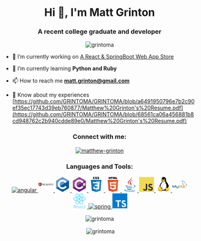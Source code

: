 <h1 align="center">Hi 👋, I'm Matt Grinton</h1>
<h3 align="center">A recent college graduate and developer</h3>

<p align="center"> <img src="https://komarev.com/ghpvc/?username=grintoma&label=Profile%20views&color=0e75b6&style=flat" alt="grintoma" />

- 🔭 I’m currently working on [A React & SpringBoot Web App Store](https://www.github.com/GRINTOMA/Team-App-Dev)

- 🌱 I’m currently learning **Python and Ruby**

- 📫 How to reach me **matt.grinton@gmail.com**

- 📄 Know about my experiences [https://github.com/GRINTOMA/GRINTOMA/blob/a6491950796e7b2c90ef35ec17743d39eb760877/Matthew%20Grinton's%20Resume.pdf](https://github.com/GRINTOMA/GRINTOMA/blob/68561ca06a456881b8cd948762c2b940cdde89e0/Matthew%20Grinton's%20Resume.pdf)

</p>
<h3 align="center">Connect with me:</h3>
<p align="center">
<a href="https://linkedin.com/in/matthew-grinton" target="blank"><img align="center" src="https://raw.githubusercontent.com/rahuldkjain/github-profile-readme-generator/master/src/images/icons/Social/linked-in-alt.svg" alt="matthew-grinton" height="30" width="40" /></a>
</p>

<h3 align="center">Languages and Tools:</h3>
<p align="center"> <a href="https://angular.io" target="_blank"> <img src="https://angular.io/assets/images/logos/angular/angular.svg" alt="angular" width="40" height="40"/> </a> <a href="https://angular.io" target="_blank"> <img src="https://raw.githubusercontent.com/devicons/devicon/master/icons/angularjs/angularjs-original-wordmark.svg" alt="angularjs" width="40" height="40"/> </a> <a href="https://www.cprogramming.com/" target="_blank"> <img src="https://raw.githubusercontent.com/devicons/devicon/master/icons/c/c-original.svg" alt="c" width="40" height="40"/> </a> <a href="https://www.w3schools.com/cs/" target="_blank"> <img src="https://raw.githubusercontent.com/devicons/devicon/master/icons/csharp/csharp-original.svg" alt="csharp" width="40" height="40"/> </a> <a href="https://www.w3schools.com/css/" target="_blank"> <img src="https://raw.githubusercontent.com/devicons/devicon/master/icons/css3/css3-original-wordmark.svg" alt="css3" width="40" height="40"/> </a> <a href="https://www.w3.org/html/" target="_blank"> <img src="https://raw.githubusercontent.com/devicons/devicon/master/icons/html5/html5-original-wordmark.svg" alt="html5" width="40" height="40"/> </a> <a href="https://www.java.com" target="_blank"> <img src="https://raw.githubusercontent.com/devicons/devicon/master/icons/java/java-original.svg" alt="java" width="40" height="40"/> </a> <a href="https://developer.mozilla.org/en-US/docs/Web/JavaScript" target="_blank"> <img src="https://raw.githubusercontent.com/devicons/devicon/master/icons/javascript/javascript-original.svg" alt="javascript" width="40" height="40"/> </a> <a href="https://www.linux.org/" target="_blank"> <img src="https://raw.githubusercontent.com/devicons/devicon/master/icons/linux/linux-original.svg" alt="linux" width="40" height="40"/> </a> <a href="https://www.mysql.com/" target="_blank"> <img src="https://raw.githubusercontent.com/devicons/devicon/master/icons/mysql/mysql-original-wordmark.svg" alt="mysql" width="40" height="40"/> </a> <a href="https://reactjs.org/" target="_blank"> <img src="https://raw.githubusercontent.com/devicons/devicon/master/icons/react/react-original-wordmark.svg" alt="react" width="40" height="40"/> </a> <a href="https://spring.io/" target="_blank"> <img src="https://www.vectorlogo.zone/logos/springio/springio-icon.svg" alt="spring" width="40" height="40"/> </a> <a href="https://www.typescriptlang.org/" target="_blank"> <img src="https://raw.githubusercontent.com/devicons/devicon/master/icons/typescript/typescript-original.svg" alt="typescript" width="40" height="40"/> </a> </p>

<p align="center"><img align="center" src="https://github-readme-stats.vercel.app/api/top-langs?username=grintoma&show_icons=true&locale=en&layout=compact&theme=github_dark" alt="grintoma" /></p>

<p align="center">&nbsp;<img align="center" src="https://github-readme-stats.vercel.app/api?username=grintoma&show_icons=true&locale=en&theme=github_dark" alt="grintoma" /></p>

